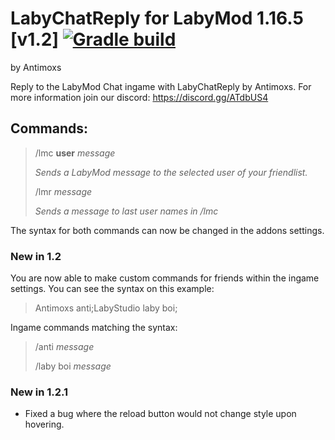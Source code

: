 # LabyChatReply for LabyMod 1.16.5 [v1.2] [![Gradle build](https://github.com/Antimoxs/LabyChatReply16/actions/workflows/gradle.yml/badge.svg)](https://github.com/Antimoxs/LabyChatReply16/actions/workflows/gradle.yml)
by Antimoxs

Reply to the LabyMod Chat ingame with LabyChatReply by Antimoxs. For more information join our discord: https://discord.gg/ATdbUS4

## Commands:

> /lmc __user__ _message_<p>_Sends a LabyMod message to the selected user of your friendlist._</p>
> /lmr _message_</b><p>_Sends a message to last user names in /lmc_</p>

The syntax for both commands can now be changed in the addons settings.

### New in 1.2
You are now able to make custom commands for friends within the ingame settings. You can see the syntax on this example:

> Antimoxs anti;LabyStudio laby boi;

Ingame commands matching the syntax:
> /anti _message_<p>
> /laby boi _message_

### New in 1.2.1
+ Fixed a bug where the reload button would not change style upon hovering.
